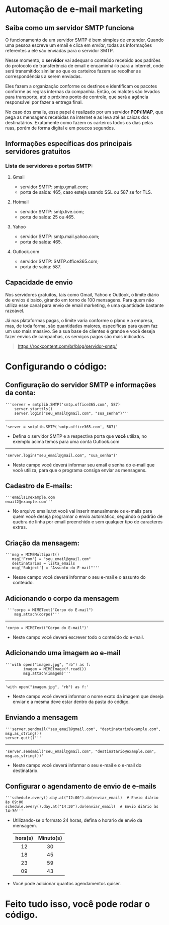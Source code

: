 # Automação de e-mail marketing

## Saiba como um servidor SMTP funciona
O funcionamento de um servidor SMTP é bem simples de entender. Quando uma pessoa escreve um email e clica em *enviar*, todas as informações referentes a ele são enviadas para o servidor SMTP.

Nesse momento, o **servidor** vai adequar o conteúdo recebido aos padrões do protocolo de transferência de email e encaminhá-lo para a internet, onde será transmitido: similar ao que os carteiros fazem ao recolher as correspondências a serem enviadas.

Eles fazem a organização conforme os destinos e identificam os pacotes conforme as regras internas da companhia. Então, os malotes são levados para transporte, até o próximo ponto de controle, que será a agência responsável por fazer a entrega final.

No caso dos emails, esse papel é realizado por um servidor **POP/IMAP**, que pega as mensagens recebidas na internet e as leva até as caixas dos destinatários. Exatamente como fazem os carteiros todos os dias pelas ruas, porém de forma digital e em poucos segundos.

## Informações específicas dos principais servidores gratuitos
### Lista de servidores e portas SMTP:
1. Gmail
    * servidor SMTP: smtp.gmail.com;
    * porta de saída: 465, caso esteja usando SSL ou 587 se for TLS.

1. Hotmail
    * servidor SMTP: smtp.live.com;
    * porta de saída: 25 ou 465.

1. Yahoo
    * servidor SMTP: smtp.mail.yahoo.com;
    * porta de saída: 465.

1. Outlook.com
    * servidor SMTP: SMTP.office365.com;
    * porta de saída: 587.


## Capacidade de envio
Nos servidores gratuitos, tais como Gmail, Yahoo e Outlook, o limite diário de envios é baixo, girando em torno de 100 mensagens. Para quem não utiliza esse canal para envio de email marketing, é uma quantidade bastante razoável.

Já nas plataformas pagas, o limite varia conforme o plano e a empresa, mas, de toda forma, são quantidades maiores, específicas para quem faz um uso mais massivo. Se a sua base de clientes é grande e você deseja fazer envios de campanhas, os serviços pagos são mais indicados.

> https://rockcontent.com/br/blog/servidor-smtp/


# Configurando o código:

## Configuração do servidor SMTP e informações da conta:

    '''server = smtplib.SMTP('smtp.office365.com', 587)
        server.starttls()
        server.login("seu_email@gmail.com", "sua_senha")'''
---
    'server = smtplib.SMTP('smtp.office365.com', 587)'

* Defina o servidor SMTP e a respectiva porta que **você** utiliza, no exemplo acima temos para uma conta Outlook.com
---
    'server.login("seu_email@gmail.com", "sua_senha")'

* Neste campo você deverá informar seu email e senha do e-mail que você utiliza, para que o programa consiga enviar as mensagens.

## Cadastro de E-mails:
    '''emails1@example.com
    email2@example.com'''

* No arquivo emails.txt você vai inserir manualmente os e-mails para quem você deseja programar o envio automático, seguindo o padrão de quebra de linha por email preenchido e sem qualquer tipo de caracteres extras.

## Criação da mensagem:
    '''msg = MIMEMultipart()
       msg['From'] = "seu_email@gmail.com"
       destinatarios = lista_emails
       msg['Subject'] = "Assunto do E-mail"'''

* Nesse campo você deverá informar o seu e-mail e o assunto do conteúdo.

## Adicionando o corpo da mensagem
     '''corpo = MIMEText("Corpo do E-mail")
        msg.attach(corpo)'''
---
    'corpo = MIMEText("Corpo do E-mail")'
    
* Neste campo você deverá escrever todo o conteúdo do e-mail.

## Adicionando uma imagem ao e-mail
    '''with open("imagem.jpg", "rb") as f:
            imagem = MIMEImage(f.read())
            msg.attach(imagem)'''
---
    'with open("imagem.jpg", "rb") as f:'
    
* Neste campo você deverá informar o nome exato da imagem que deseja enviar e a mesma deve estar dentro da pasta do código.

## Enviando a mensagem
    '''server.sendmail("seu_email@gmail.com", "destinatario@example.com", msg.as_string())
    server.quit()'''
---
    'server.sendmail("seu_email@gmail.com", "destinatario@example.com", msg.as_string())'
    
* Neste campo você deverá informar o seu e-mail e o e-mail do destinatário.

## Configurar o agendamento de envio de e-mails
    '''schedule.every().day.at("12:00").do(enviar_email)  # Envio diário às 09:00
    schedule.every().day.at("14:30").do(enviar_email)  # Envio diário às 14:30'''

* Utilizando-se o formato 24 horas, defina o horario de envio da mensagem.
    
    hora(s) | Minuto(s)
    :---: | :---:
    12 | 30
    18 | 45
    23| 59
    09 | 43

* Você pode adicionar quantos agendamentos quiser.
# Feito tudo isso, você pode rodar o código.


